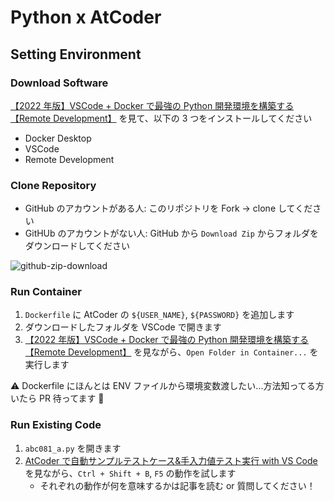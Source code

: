 # Python x AtCoder

## Setting Environment

### Download Software

[【2022 年版】VSCode + Docker で最強の Python 開発環境を構築する【Remote Development】](https://www.true-fly.com/entry/2021/12/08/073000) を見て、以下の 3 つをインストールしてください

- Docker Desktop
- VSCode
- Remote Development

### Clone Repository

- GitHub のアカウントがある人: このリポジトリを Fork -> clone してください
- GitHUb のアカウントがない人: GitHub から `Download Zip` からフォルダをダウンロードしてください

![github-zip-download](https://user-images.githubusercontent.com/39449357/168466256-1f4269c0-6b56-43b9-b6ab-bfbc4e5f46d0.png)

### Run Container

1. `Dockerfile` に AtCoder の `${USER_NAME}`, `${PASSWORD}` を追加します
2. ダウンロードしたフォルダを VSCode で開きます
3. [【2022 年版】VSCode + Docker で最強の Python 開発環境を構築する【Remote Development】](https://www.true-fly.com/entry/2021/12/08/073000) を見ながら、`Open Folder in Container...` を実行します

⚠️ Dockerfile にほんとは ENV ファイルから環境変数渡したい...方法知ってる方いたら PR 待ってます 🙏

### Run Existing Code

1. `abc081_a.py` を開きます
2. [AtCoder で自動サンプルテストケース&手入力値テスト実行 with VS Code](https://qiita.com/chokoryu/items/4b31ffb89dbc8cb86971) を見ながら、`Ctrl + Shift + B`, `F5` の動作を試します
   - それぞれの動作が何を意味するかは記事を読む or 質問してください！
